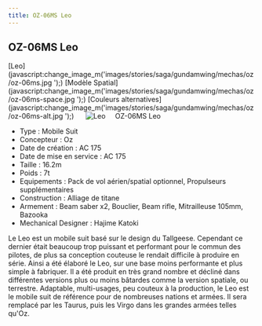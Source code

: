 ```yaml
---
title: OZ-06MS Leo
---
```


OZ-06MS Leo
-----------

[Leo](javascript:change_image_m('images/stories/saga/gundamwing/mechas/oz/oz-06ms.jpg
');) [Modèle Spatial](javascript:change_image_m('images/stories/saga/gundamwing/mechas/oz/oz-06ms-space.jpg
');) [Couleurs alternatives](javascript:change_image_m('images/stories/saga/gundamwing/mechas/oz/oz-06ms-alt.jpg
');)      ![
Leo](/images/stories/saga/gundamwing/mechas/oz/oz-06ms.jpg
)    
OZ-06MS Leo   
  
- Type : Mobile Suit  
- Concepteur : Oz  
- Date de création : AC 175  
- Date de mise en service : AC 175  
- Taille : 16.2m  
- Poids : 7t  
- Equipements : Pack de vol aérien/spatial optionnel, Propulseurs supplémentaires  
- Construction : Alliage de titane  
- Armement : Beam saber x2, Bouclier, Beam rifle, Mitrailleuse 105mm, Bazooka  
- Mechanical Designer : Hajime Katoki  
  
Le Leo est un mobile suit basé sur le design du Tallgeese. Cependant ce dernier était beaucoup trop puissant et performant pour le commun des pilotes, de plus sa conception couteuse le rendait difficile à produire en série. Ainsi a été élaboré le Leo, sur une base moins performante et plus simple à fabriquer. Il a été produit en très grand nombre et décliné dans différentes versions plus ou moins bâtardes comme la version spatiale, ou terrestre. Adaptable, multi-usages, peu couteux à la production, le Leo est le mobile suit de référence pour de nombreuses nations et armées. Il sera remplacé par les Taurus, puis les Virgo dans les grandes armées telles qu'Oz.

